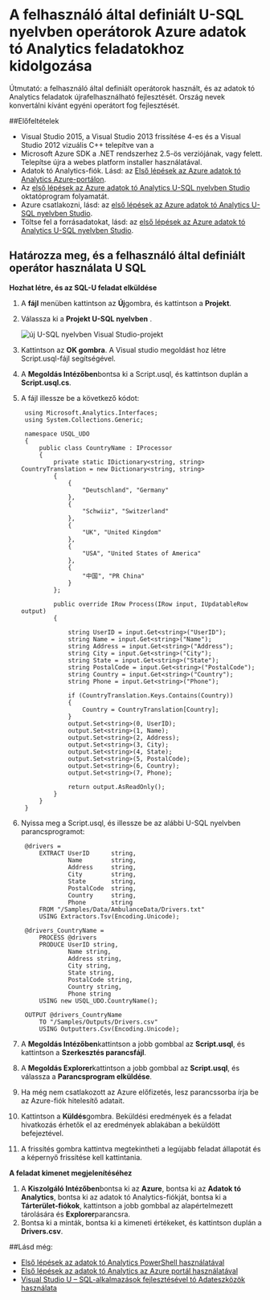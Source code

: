 <properties 
   pageTitle="Azure adatok tó Analytics feladatokhoz U-SQL nyelvben a felhasználó által definiált operátorok kidolgozása |} Azure" 
   description="Útmutató: a felhasználó által definiált operátorok használt, és az adatok tó Analytics feladatok újrafelhasználható fejlesztését. " 
   services="data-lake-analytics" 
   documentationCenter="" 
   authors="edmacauley" 
   manager="jhubbard" 
   editor="cgronlun"/>
 
<tags
   ms.service="data-lake-analytics"
   ms.devlang="na"
   ms.topic="article"
   ms.tgt_pltfrm="na"
   ms.workload="big-data" 
   ms.date="05/16/2016"
   ms.author="edmaca"/>


# <a name="develop-u-sql-user-defined-operators-for-azure-data-lake-analytics-jobs"></a>A felhasználó által definiált U-SQL nyelvben operátorok Azure adatok tó Analytics feladatokhoz kidolgozása

Útmutató: a felhasználó által definiált operátorok használt, és az adatok tó Analytics feladatok újrafelhasználható fejlesztését. Ország nevek konvertálni kívánt egyéni operátort fog fejlesztését.

##<a name="prerequisites"></a>Előfeltételek

- Visual Studio 2015, a Visual Studio 2013 frissítése 4-es és a Visual Studio 2012 vizuális C++ telepítve van a 
- Microsoft Azure SDK a .NET rendszerhez 2.5-ös verziójának, vagy felett.  Telepítse újra a webes platform installer használatával.
- Adatok tó Analytics-fiók.  Lásd: az [Első lépések az Azure adatok tó Analytics Azure-portálon](data-lake-analytics-get-started-portal.md).
- Az [első lépések az Azure adatok tó Analytics U-SQL nyelvben Studio](data-lake-analytics-u-sql-get-started.md) oktatóprogram folyamatát.
- Azure csatlakozni, lásd: az [első lépések az Azure adatok tó Analytics U-SQL nyelvben Studio](data-lake-analytics-u-sql-get-started.md#connect-to-azure). 
- Töltse fel a forrásadatokat, lásd: az [első lépések az Azure adatok tó Analytics U-SQL nyelvben Studio](data-lake-analytics-u-sql-get-started.md#upload-source-data-files). 

## <a name="define-and-use-user-defined-operator-in-u-sql"></a>Határozza meg, és a felhasználó által definiált operátor használata U SQL

**Hozhat létre, és az SQL-U feladat elküldése** 

1. A **fájl** menüben kattintson az **Új**gombra, és kattintson a **Projekt**.
2. Válassza ki a **Projekt U-SQL nyelvben** .

    ![új U-SQL nyelvben Visual Studio-projekt](./media/data-lake-analytics-data-lake-tools-get-started/data-lake-analytics-data-lake-tools-new-project.png)

3. Kattintson az **OK gombra**. A Visual studio megoldást hoz létre Script.usql-fájl segítségével.
4. A **Megoldás Intézőben**bontsa ki a Script.usql, és kattintson duplán a **Script.usql.cs**.
5. A fájl illessze be a következő kódot:

        using Microsoft.Analytics.Interfaces;
        using System.Collections.Generic;
        
        namespace USQL_UDO
        {
            public class CountryName : IProcessor
            {
                private static IDictionary<string, string> CountryTranslation = new Dictionary<string, string>
                {
                    {
                        "Deutschland", "Germany"
                    },
                    {
                        "Schwiiz", "Switzerland"
                    },
                    {
                        "UK", "United Kingdom"
                    },
                    {
                        "USA", "United States of America"
                    },
                    {
                        "中国", "PR China"
                    }
                };
        
                public override IRow Process(IRow input, IUpdatableRow output)
                {
        
                    string UserID = input.Get<string>("UserID");
                    string Name = input.Get<string>("Name");
                    string Address = input.Get<string>("Address");
                    string City = input.Get<string>("City");
                    string State = input.Get<string>("State");
                    string PostalCode = input.Get<string>("PostalCode");
                    string Country = input.Get<string>("Country");
                    string Phone = input.Get<string>("Phone");
        
                    if (CountryTranslation.Keys.Contains(Country))
                    {
                        Country = CountryTranslation[Country];
                    }
                    output.Set<string>(0, UserID);
                    output.Set<string>(1, Name);
                    output.Set<string>(2, Address);
                    output.Set<string>(3, City);
                    output.Set<string>(4, State);
                    output.Set<string>(5, PostalCode);
                    output.Set<string>(6, Country);
                    output.Set<string>(7, Phone);
        
                    return output.AsReadOnly();
                }
            }
        }

5. Nyissa meg a Script.usql, és illessze be az alábbi U-SQL nyelvben parancsprogramot:

        @drivers =
            EXTRACT UserID      string,
                    Name        string,
                    Address     string,
                    City        string,
                    State       string,
                    PostalCode  string,
                    Country     string,
                    Phone       string
            FROM "/Samples/Data/AmbulanceData/Drivers.txt"
            USING Extractors.Tsv(Encoding.Unicode);
        
        @drivers_CountryName =
            PROCESS @drivers
            PRODUCE UserID string,
                    Name string,
                    Address string,
                    City string,
                    State string,
                    PostalCode string,
                    Country string,
                    Phone string
            USING new USQL_UDO.CountryName();    
        
        OUTPUT @drivers_CountryName
            TO "/Samples/Outputs/Drivers.csv"
            USING Outputters.Csv(Encoding.Unicode);

6. A **Megoldás Intézőben**kattintson a jobb gombbal az **Script.usql**, és kattintson a **Szerkesztés parancsfájl**.
6. A **Megoldás Explorer**kattintson a jobb gombbal az **Script.usql**, és válassza a **Parancsprogram elküldése**.
7. Ha még nem csatlakozott az Azure előfizetés, lesz parancssorba írja be az Azure-fiók hitelesítő adatait.
7. Kattintson a **Küldés**gombra. Beküldési eredmények és a feladat hivatkozás érhetők el az eredmények ablakában a beküldött befejeztével.
8. A frissítés gombra kattintva megtekintheti a legújabb feladat állapotát és a képernyő frissítése kell kattintania.

**A feladat kimenet megjelenítéséhez**

1. A **Kiszolgáló Intézőben**bontsa ki az **Azure**, bontsa ki az **Adatok tó Analytics**, bontsa ki az adatok tó Analytics-fiókját, bontsa ki a **Tárterület-fiókok**, kattintson a jobb gombbal az alapértelmezett tárolására és **Explorer**parancsra. 
2. Bontsa ki a minták, bontsa ki a kimeneti értékeket, és kattintson duplán a **Drivers.csv**.


##<a name="see-also"></a>Lásd még:

- [Első lépések az adatok tó Analytics PowerShell használatával](data-lake-analytics-get-started-powershell.md)
- [Első lépések az adatok tó Analytics az Azure portál használatával](data-lake-analytics-get-started-portal.md)
- [Visual Studio U – SQL-alkalmazások fejlesztésével tó Adateszközök használata](data-lake-analytics-data-lake-tools-get-started.md)
